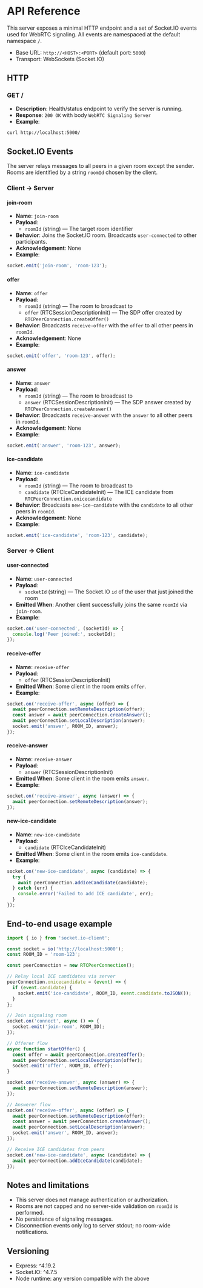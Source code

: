 # API Reference

This server exposes a minimal HTTP endpoint and a set of Socket.IO events used for WebRTC signaling. All events are namespaced at the default namespace `/`.

- Base URL: `http://<HOST>:<PORT>` (default port: `5000`)
- Transport: WebSockets (Socket.IO)

## HTTP

### GET /
- **Description**: Health/status endpoint to verify the server is running.
- **Response**: `200 OK` with body `WebRTC Signaling Server`
- **Example**:
```bash
curl http://localhost:5000/
```

## Socket.IO Events

The server relays messages to all peers in a given room except the sender. Rooms are identified by a string `roomId` chosen by the client.

### Client → Server

#### join-room
- **Name**: `join-room`
- **Payload**:
  - `roomId` (string) — The target room identifier
- **Behavior**: Joins the Socket.IO room. Broadcasts `user-connected` to other participants.
- **Acknowledgement**: None
- **Example**:
```js
socket.emit('join-room', 'room-123');
```

#### offer
- **Name**: `offer`
- **Payload**:
  - `roomId` (string) — The room to broadcast to
  - `offer` (RTCSessionDescriptionInit) — The SDP offer created by `RTCPeerConnection.createOffer()`
- **Behavior**: Broadcasts `receive-offer` with the `offer` to all other peers in `roomId`.
- **Acknowledgement**: None
- **Example**:
```js
socket.emit('offer', 'room-123', offer);
```

#### answer
- **Name**: `answer`
- **Payload**:
  - `roomId` (string) — The room to broadcast to
  - `answer` (RTCSessionDescriptionInit) — The SDP answer created by `RTCPeerConnection.createAnswer()`
- **Behavior**: Broadcasts `receive-answer` with the `answer` to all other peers in `roomId`.
- **Acknowledgement**: None
- **Example**:
```js
socket.emit('answer', 'room-123', answer);
```

#### ice-candidate
- **Name**: `ice-candidate`
- **Payload**:
  - `roomId` (string) — The room to broadcast to
  - `candidate` (RTCIceCandidateInit) — The ICE candidate from `RTCPeerConnection.onicecandidate`
- **Behavior**: Broadcasts `new-ice-candidate` with the `candidate` to all other peers in `roomId`.
- **Acknowledgement**: None
- **Example**:
```js
socket.emit('ice-candidate', 'room-123', candidate);
```

### Server → Client

#### user-connected
- **Name**: `user-connected`
- **Payload**:
  - `socketId` (string) — The Socket.IO `id` of the user that just joined the room
- **Emitted When**: Another client successfully joins the same `roomId` via `join-room`.
- **Example**:
```js
socket.on('user-connected', (socketId) => {
  console.log('Peer joined:', socketId);
});
```

#### receive-offer
- **Name**: `receive-offer`
- **Payload**:
  - `offer` (RTCSessionDescriptionInit)
- **Emitted When**: Some client in the room emits `offer`.
- **Example**:
```js
socket.on('receive-offer', async (offer) => {
  await peerConnection.setRemoteDescription(offer);
  const answer = await peerConnection.createAnswer();
  await peerConnection.setLocalDescription(answer);
  socket.emit('answer', ROOM_ID, answer);
});
```

#### receive-answer
- **Name**: `receive-answer`
- **Payload**:
  - `answer` (RTCSessionDescriptionInit)
- **Emitted When**: Some client in the room emits `answer`.
- **Example**:
```js
socket.on('receive-answer', async (answer) => {
  await peerConnection.setRemoteDescription(answer);
});
```

#### new-ice-candidate
- **Name**: `new-ice-candidate`
- **Payload**:
  - `candidate` (RTCIceCandidateInit)
- **Emitted When**: Some client in the room emits `ice-candidate`.
- **Example**:
```js
socket.on('new-ice-candidate', async (candidate) => {
  try {
    await peerConnection.addIceCandidate(candidate);
  } catch (err) {
    console.error('Failed to add ICE candidate', err);
  }
});
```

## End-to-end usage example
```js
import { io } from 'socket.io-client';

const socket = io('http://localhost:5000');
const ROOM_ID = 'room-123';

const peerConnection = new RTCPeerConnection();

// Relay local ICE candidates via server
peerConnection.onicecandidate = (event) => {
  if (event.candidate) {
    socket.emit('ice-candidate', ROOM_ID, event.candidate.toJSON());
  }
};

// Join signaling room
socket.on('connect', async () => {
  socket.emit('join-room', ROOM_ID);
});

// Offerer flow
async function startOffer() {
  const offer = await peerConnection.createOffer();
  await peerConnection.setLocalDescription(offer);
  socket.emit('offer', ROOM_ID, offer);
}

socket.on('receive-answer', async (answer) => {
  await peerConnection.setRemoteDescription(answer);
});

// Answerer flow
socket.on('receive-offer', async (offer) => {
  await peerConnection.setRemoteDescription(offer);
  const answer = await peerConnection.createAnswer();
  await peerConnection.setLocalDescription(answer);
  socket.emit('answer', ROOM_ID, answer);
});

// Receive ICE candidates from peers
socket.on('new-ice-candidate', async (candidate) => {
  await peerConnection.addIceCandidate(candidate);
});
```

## Notes and limitations
- This server does not manage authentication or authorization.
- Rooms are not capped and no server-side validation on `roomId` is performed.
- No persistence of signaling messages.
- Disconnection events only log to server stdout; no room-wide notifications.

## Versioning
- Express: ^4.19.2
- Socket.IO: ^4.7.5
- Node runtime: any version compatible with the above